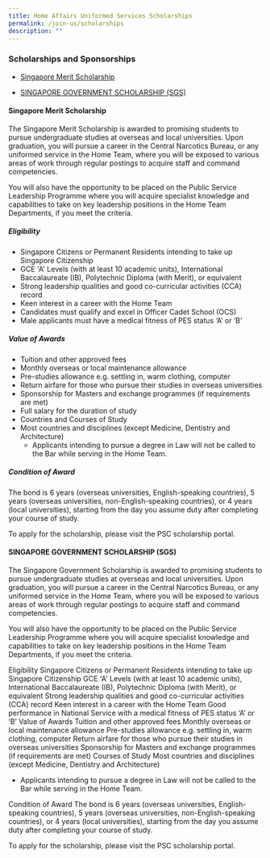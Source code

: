 ```yaml
---
title: Home Affairs Uniformed Services Scholarships
permalink: /join-us/scholarships
description: ""
---
```

### Scholarships and Sponsorships

* <p><a href="#Singapore Merit Scholarship">
  Singapore Merit Scholarship
</a></p>
* <p><a href="#SINGAPORE GOVERNMENT SCHOLARSHIP (SGS)">
  SINGAPORE GOVERNMENT SCHOLARSHIP (SGS)
</a></p>



<h4 id="Singapore Merit Scholarship">Singapore Merit Scholarship</h4>

The Singapore Merit Scholarship is awarded to promising students to pursue undergraduate studies at overseas and local universities. Upon graduation, you will pursue a career in the Central Narcotics Bureau, or any uniformed service in the Home Team, where you will be exposed to various areas of work through regular postings to acquire staff and command competencies.

You will also have the opportunity to be placed on the Public Service Leadership Programme where you will acquire specialist knowledge and capabilities to take on key leadership positions in the Home Team Departments, if you meet the criteria.

##### Eligibility
* Singapore Citizens or Permanent Residents intending to take up Singapore Citizenship
* GCE 'A' Levels (with at least 10 academic units), International Baccalaureate (IB), Polytechnic Diploma (with Merit), or equivalent
* Strong leadership qualities and good co-curricular activities (CCA) record
* Keen interest in a career with the Home Team
* Candidates must qualify and excel in Officer Cadet School (OCS)
* Male applicants must have a medical fitness of PES status ‘A’ or ‘B’

##### Value of Awards
* Tuition and other approved fees
* Monthly overseas or local maintenance allowance
* Pre-studies allowance e.g. settling in, warm clothing, computer
* Return airfare for those who pursue their studies in overseas universities
* Sponsorship for Masters and exchange programmes (if requirements are met)
* Full salary for the duration of study
* Countries and Courses of Study
* Most countries and disciplines (except Medicine, Dentistry and Architecture)
	* Applicants intending to pursue a degree in Law will not be called to the Bar while serving in the Home Team.

##### Condition of Award
The bond is 6 years (overseas universities, English-speaking countries), 5 years (overseas universities, non-English-speaking countries), or 4 years (local universities), starting from the day you assume duty after completing your course of study.

To apply for the scholarship, please visit the PSC scholarship portal.

<h4 id="SINGAPORE GOVERNMENT SCHOLARSHIP (SGS)">SINGAPORE GOVERNMENT SCHOLARSHIP (SGS)</h4>

The Singapore Government Scholarship is awarded to promising students to pursue undergraduate studies at overseas and local universities. Upon graduation, you will pursue a career in the Central Narcotics Bureau, or any uniformed service in the Home Team, where you will be exposed to various areas of work through regular postings to acquire staff and command competencies.

You will also have the opportunity to be placed on the Public Service Leadership Programme where you will acquire specialist knowledge and capabilities to take on key leadership positions in the Home Team Departments, if you meet the criteria.

Eligibility
Singapore Citizens or Permanent Residents intending to take up Singapore Citizenship
GCE 'A' Levels (with at least 10 academic units), International Baccalaureate (IB), Polytechnic Diploma (with Merit), or equivalent
Strong leadership qualities and good co-curricular activities (CCA) record
Keen interest in a career with the Home Team
Good performance in National Service with a medical fitness of PES status ‘A’ or ‘B’
Value of Awards
Tuition and other approved fees
Monthly overseas or local maintenance allowance
Pre-studies allowance e.g. settling in, warm clothing, computer
Return airfare for those who pursue their studies in overseas universities
Sponsorship for Masters and exchange programmes (if requirements are met)
Courses of Study
Most countries and disciplines (except Medicine, Dentistry and Architecture)

* Applicants intending to pursue a degree in Law will not be called to the Bar while serving in the Home Team.

Condition of Award
The bond is 6 years (overseas universities, English-speaking countries), 5 years (overseas universities, non-English-speaking countries), or 4 years (local universities), starting from the day you assume duty after completing your course of study.

To apply for the scholarship, please visit the PSC scholarship portal.